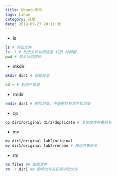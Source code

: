 ```yaml
---
title: Ubuntu命令
tags: Linux
category: 开发
date: 2019-09-27 20:11:30
---
```



* ls
```bash
ls # 列出文件
ls -l # 列出文件详细信息 权限 时间戳
pwd # 显示当前路径
```

* mkdir
```bash
mkdir dir1 # 创建目录

cd ~ # 到用户目录
```

* rmdir
```bash
rmdir dir1 # 删除目录，不能删除有文件到目录
```

* cp
```bash
cp dir1/original dir2/duplicate # 复制文件并重命名
```

* mv
```bash
mv dir1/original lab2/original
mv dir1/original lab2/rename # 移动并重命名
```

* rm
```bash
rm file1 ## 删除文件
rm -r dir1 ## 删除文件夹和其中到文件
```
